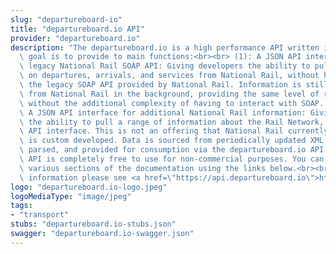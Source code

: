 ```yaml
---
slug: "departureboard-io"
title: "departureboard.io API"
provider: "departureboard.io"
description: "The departureboard.io is a high performance API written in Golang. Its\
  \ goal is to provide to main functions:<br><br> (1): A JSON API interface to the\
  \ legacy National Rail SOAP API: Giving developers the ability to pull live information\
  \ on departures, arrivals, and services from National Rail, without having to use\
  \ the legacy SOAP API provided by National Rail. Information is still pulled directly\
  \ from National Rail in the background, providing the same level of real-time data\
  \ without the additional complexity of having to interact with SOAP. <br><br>(2):\
  \ A JSON API interface for additional National Rail information: Giving developers\
  \ the ability to pull a range of information about the Rail Network, via a JSON\
  \ API interface. This is not an offering that National Rail currently provide, and\
  \ is custom developed. Data is sourced from periodically updated XML documents,\
  \ parsed, and provided for consumption via the departureboard.io API.<br><br>This\
  \ API is completely free to use for non-commercial purposes. You can explore the\
  \ various sections of the documentation using the links below.<br><br> For more\
  \ information please see <a href=\"https://api.departureboard.io\">https://api.departureboard.io</a>"
logo: "departureboard.io-logo.jpeg"
logoMediaType: "image/jpeg"
tags:
- "transport"
stubs: "departureboard.io-stubs.json"
swagger: "departureboard.io-swagger.json"
---
```

